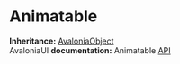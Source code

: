 # Animatable

**Inheritance:** [AvaloniaObject](https://reference.avaloniaui.net/api/Avalonia/AvaloniaObject/)\
AvaloniaUI **documentation:** Animatable [API](https://reference.avaloniaui.net/api/Avalonia.Animation/Animatable/)
